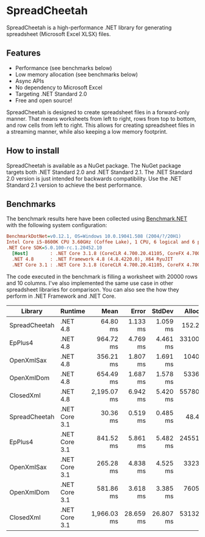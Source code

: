 # SpreadCheetah
SpreadCheetah is a high-performance .NET library for generating spreadsheet (Microsoft Excel XLSX) files.

## Features
- Performance (see benchmarks below)
- Low memory allocation (see benchmarks below)
- Async APIs
- No dependency to Microsoft Excel
- Targeting .NET Standard 2.0
- Free and open source!

SpreadCheetah is designed to create spreadsheet files in a forward-only manner.
That means worksheets from left to right, rows from top to bottom, and row cells from left to right.
This allows for creating spreadsheet files in a streaming manner, while also keeping a low memory footprint.

## How to install
SpreadCheetah is available as a NuGet package. The NuGet package targets both .NET Standard 2.0 and .NET Standard 2.1.
The .NET Standard 2.0 version is just intended for backwards compatibility. Use the .NET Standard 2.1 version to achieve the best performance.


## Benchmarks
The benchmark results here have been collected using [Benchmark.NET](https://github.com/dotnet/benchmarkdotnet) with the following system configuration:

``` ini
BenchmarkDotNet=v0.12.1, OS=Windows 10.0.19041.508 (2004/?/20H1)
Intel Core i5-8600K CPU 3.60GHz (Coffee Lake), 1 CPU, 6 logical and 6 physical cores
.NET Core SDK=5.0.100-rc.1.20452.10
  [Host]        : .NET Core 3.1.8 (CoreCLR 4.700.20.41105, CoreFX 4.700.20.41903), X64 RyuJIT
  .NET 4.8      : .NET Framework 4.8 (4.8.4220.0), X64 RyuJIT
  .NET Core 3.1 : .NET Core 3.1.8 (CoreCLR 4.700.20.41105, CoreFX 4.700.20.41903), X64 RyuJIT
```

The code executed in the benchmark is filling a worksheet with 20000 rows and 10 columns. I've also implemented the same use case in other spreadsheet libraries for comparison. You can also see the how they perform in .NET Framework and .NET Core.

|       Library |       Runtime |        Mean |     Error |    StdDev |    Allocated |
|-------------- |-------------- |------------:|----------:|----------:|-------------:|
| SpreadCheetah |      .NET 4.8 |    64.80 ms |  1.133 ms |  1.059 ms |    152.23 KB |
|       EpPlus4 |      .NET 4.8 |   964.72 ms |  4.769 ms |  4.461 ms | 331005.53 KB |
|    OpenXmlSax |      .NET 4.8 |   356.21 ms |  1.807 ms |  1.691 ms |  10407.93 KB |
|    OpenXmlDom |      .NET 4.8 |   654.49 ms |  1.687 ms |  1.578 ms |  53369.68 KB |
|     ClosedXml |      .NET 4.8 | 2,195.07 ms |  6.942 ms |  5.420 ms | 557807.62 KB |
| SpreadCheetah | .NET Core 3.1 |    30.36 ms |  0.519 ms |  0.485 ms |     48.44 KB |
|       EpPlus4 | .NET Core 3.1 |   841.52 ms |  5.861 ms |  5.482 ms | 245513.84 KB |
|    OpenXmlSax | .NET Core 3.1 |   265.28 ms |  4.838 ms |  4.525 ms |  33235.98 KB |
|    OpenXmlDom | .NET Core 3.1 |   581.86 ms |  3.618 ms |  3.385 ms |  76051.36 KB |
|     ClosedXml | .NET Core 3.1 | 1,966.03 ms | 28.659 ms | 26.807 ms | 531324.38 KB |
